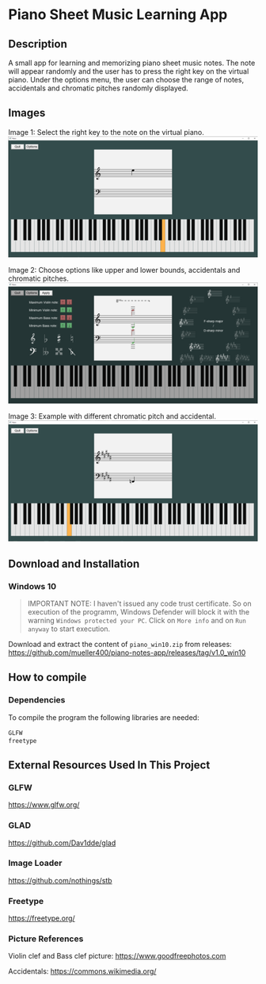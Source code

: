 # Piano Sheet Music Learning App

## Description
A small app for learning and memorizing piano sheet music notes. The note will appear randomly and the user has to press the right key on the virtual piano. Under the options menu, the user can choose the range of notes, accidentals and chromatic pitches randomly displayed.

## Images
Image 1: Select the right key to the note on the virtual piano.
![On start up](/demo_images/program_start.png)

Image 2: Choose options like upper and lower bounds, accidentals and chromatic pitches.
![Options](/demo_images/program_options.png)

Image 3: Example with different chromatic pitch and accidental.
![Afterwards](/demo_images/program_after.png)


## Download and Installation
### Windows 10
>IMPORTANT NOTE: I haven't issued any code trust certificate. So on execution of the programm, Windows Defender will block it with the warning `Windows protected your PC`. Click on `More info` and on `Run anyway` to start execution.

Download and extract the content of `piano_win10.zip` from releases:
https://github.com/mueller400/piano-notes-app/releases/tag/v1.0_win10
## How to compile
### Dependencies
To compile the program the following libraries are needed:
```
GLFW
freetype
```

## External Resources Used In This Project
### GLFW
https://www.glfw.org/
### GLAD
https://github.com/Dav1dde/glad
### Image Loader
https://github.com/nothings/stb
### Freetype
https://freetype.org/
### Picture References
Violin clef and Bass clef picture: https://www.goodfreephotos.com

Accidentals: https://commons.wikimedia.org/
